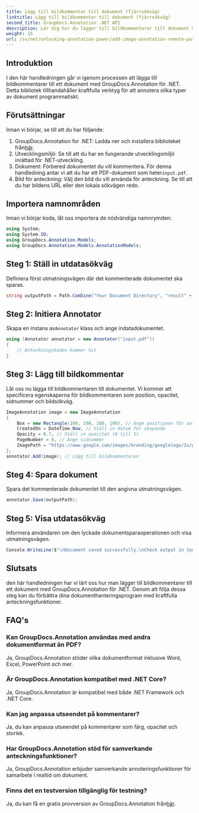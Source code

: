 ```yaml
---
title: Lägg till bildkommentar till dokument (fjärrsökväg)
linktitle: Lägg till bildkommentar till dokument (fjärrsökväg)
second_title: GroupDocs.Annotation .NET API
description: Lär dig hur du lägger till bildkommentarer till dokument med GroupDocs.Annotation för .NET. Förbättra dokumenthanteringen med kraftfulla anteckningsfunktioner.
weight: 15
url: /sv/net/unlocking-annotation-power/add-image-annotation-remote-path/
---
```

## Introduktion
I den här handledningen går vi igenom processen att lägga till bildkommentarer till ett dokument med GroupDocs.Annotation för .NET. Detta bibliotek tillhandahåller kraftfulla verktyg för att annotera olika typer av dokument programmatiskt.
## Förutsättningar
Innan vi börjar, se till att du har följande:
1.  GroupDocs.Annotation for .NET: Ladda ner och installera biblioteket från[här](https://releases.groupdocs.com/annotation/net/).
2. Utvecklingsmiljö: Se till att du har en fungerande utvecklingsmiljö inrättad för .NET-utveckling.
3.  Dokument: Förbered dokumentet du vill kommentera. För denna handledning antar vi att du har ett PDF-dokument som heter`input.pdf`.
4. Bild för anteckning: Välj den bild du vill använda för anteckning. Se till att du har bildens URL eller den lokala sökvägen redo.

## Importera namnområden
Innan vi börjar koda, låt oss importera de nödvändiga namnrymden:
```csharp
using System;
using System.IO;
using GroupDocs.Annotation.Models;
using GroupDocs.Annotation.Models.AnnotationModels;
```
## Steg 1: Ställ in utdatasökväg
Definiera först utmatningsvägen där det kommenterade dokumentet ska sparas.
```csharp
string outputPath = Path.Combine("Your Document Directory", "result" + Path.GetExtension("input.pdf"));
```
## Steg 2: Initiera Annotator
 Skapa en instans av`Annotator` klass och ange indatadokumentet.
```csharp
using (Annotator annotator = new Annotator("input.pdf"))
{
    // Anteckningskoden kommer hit
}
```
## Steg 3: Lägg till bildkommentar
Låt oss nu lägga till bildkommentaren till dokumentet. Vi kommer att specificera egenskaperna för bildkommentaren som position, opacitet, sidnummer och bildsökväg.
```csharp
ImageAnnotation image = new ImageAnnotation
{
    Box = new Rectangle(100, 100, 100, 100), // Ange positionen för anteckningen
    CreatedOn = DateTime.Now, // Ställ in datum för skapande
    Opacity = 0.7, // Ställ in opacitet (0 till 1)
    PageNumber = 0, // Ange sidnummer
    ImagePath = "https://www.google.com/images/branding/googlelogo/2x/googlelogo_color_92x30dp.png" // Ange webbadressen till bilden
};
annotator.Add(image); // Lägg till bildkommentaren
```
## Steg 4: Spara dokument
Spara det kommenterade dokumentet till den angivna utmatningsvägen.
```csharp
annotator.Save(outputPath);
```
## Steg 5: Visa utdatasökväg
Informera användaren om den lyckade dokumentsparaoperationen och visa utmatningsvägen.
```csharp
Console.WriteLine($"\nDocument saved successfully.\nCheck output in {outputPath}.");
```

## Slutsats
den här handledningen har vi lärt oss hur man lägger till bildkommentarer till ett dokument med GroupDocs.Annotation för .NET. Genom att följa dessa steg kan du förbättra dina dokumenthanteringsprogram med kraftfulla anteckningsfunktioner.
## FAQ's
### Kan GroupDocs.Annotation användas med andra dokumentformat än PDF?
Ja, GroupDocs.Annotation stöder olika dokumentformat inklusive Word, Excel, PowerPoint och mer.
### Är GroupDocs.Annotation kompatibel med .NET Core?
Ja, GroupDocs.Annotation är kompatibel med både .NET Framework och .NET Core.
### Kan jag anpassa utseendet på kommentarer?
Ja, du kan anpassa utseendet på kommentarer som färg, opacitet och storlek.
### Har GroupDocs.Annotation stöd för samverkande anteckningsfunktioner?
Ja, GroupDocs.Annotation erbjuder samverkande annoteringsfunktioner för samarbete i realtid om dokument.
### Finns det en testversion tillgänglig för testning?
 Ja, du kan få en gratis provversion av GroupDocs.Annotation från[här](https://releases.groupdocs.com/).